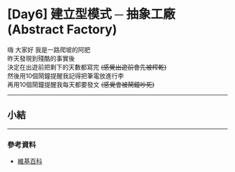 # [Day6] 建立型模式 ─ 抽象工廠(Abstract Factory)

嗨 大家好 我是一路爬坡的阿肥   
昨天發現到殘酷的事實後   
決定在出遊前把剩下的天數都寫完 ~~(感覺出遊前會先被榨乾)~~    
然後用10個鬧鐘提醒我記得把筆電放進行李   
再用10個鬧鐘提醒我每天都要發文 ~~(感覺會被鬧鐘吵死)~~

---

## 

## 

## 

## 

## 小結

---

### 參考資料   

- [維基百科](https://zh.wikipedia.org/wiki/%E8%AE%BE%E8%AE%A1%E6%A8%A1%E5%BC%8F_(%E8%AE%A1%E7%AE%97%E6%9C%BA)#%E5%88%86%E7%B1%BB)